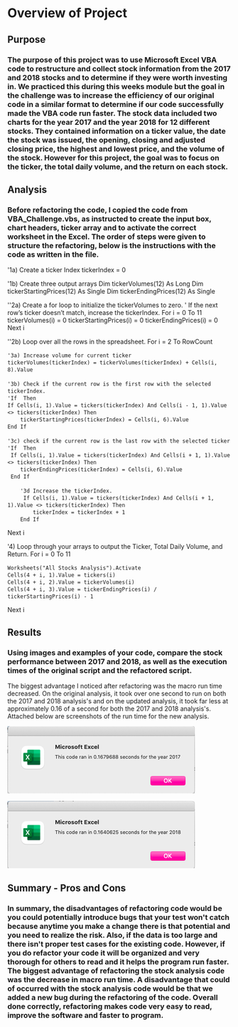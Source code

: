 # Overview of Project

## Purpose
### The purpose of this project was to use Microsoft Excel VBA code to restructure and collect stock information from the 2017 and 2018 stocks and to determine if they were worth investing in. We practiced this during this weeks module but the goal in the challenge was to increase the efficiency of our original code in a similar format to determine if our code successfully made the VBA code run faster. The stock data included two charts for the year 2017 and the year 2018 for 12 different stocks. They contained information on a ticker value, the date the stock was issued, the opening, closing and adjusted closing price, the highest and lowest price, and the volume of the stock. However for this project, the goal was to focus on the ticker, the total daily volume, and the return on each stock.

## Analysis
### Before refactoring the code, I copied the code from VBA_Challenge.vbs, as instructed to create the input box, chart headers, ticker array and to activate the correct worksheet in the Excel. The order of steps were given to structure the refactoring, below is the instructions with the code as written in the file. 

'1a) Create a ticker Index
tickerIndex = 0

'1b) Create three output arrays
Dim tickerVolumes(12) As Long
Dim tickerStartingPrices(12) As Single
Dim tickerEndingPrices(12) As Single

''2a) Create a for loop to initialize the tickerVolumes to zero.
' If the next row’s ticker doesn’t match, increase the tickerIndex.
For i = 0 To 11
    tickerVolumes(i) = 0
    tickerStartingPrices(i) = 0
    tickerEndingPrices(i) = 0
Next i

''2b) Loop over all the rows in the spreadsheet.
For i = 2 To RowCount

    '3a) Increase volume for current ticker
    tickerVolumes(tickerIndex) = tickerVolumes(tickerIndex) + Cells(i, 8).Value
    
    '3b) Check if the current row is the first row with the selected tickerIndex.
    'If  Then
    If Cells(i, 1).Value = tickers(tickerIndex) And Cells(i - 1, 1).Value <> tickers(tickerIndex) Then
        tickerStartingPrices(tickerIndex) = Cells(i, 6).Value
    End If
    
    '3c) check if the current row is the last row with the selected ticker
    'If  Then
     If Cells(i, 1).Value = tickers(tickerIndex) And Cells(i + 1, 1).Value <> tickers(tickerIndex) Then
        tickerEndingPrices(tickerIndex) = Cells(i, 6).Value
     End If

        '3d Increase the tickerIndex.
         If Cells(i, 1).Value = tickers(tickerIndex) And Cells(i + 1, 1).Value <> tickers(tickerIndex) Then
            tickerIndex = tickerIndex + 1
        End If

Next i

'4) Loop through your arrays to output the Ticker, Total Daily Volume, and Return.
For i = 0 To 11
    
    Worksheets("All Stocks Analysis").Activate
    Cells(4 + i, 1).Value = tickers(i)
    Cells(4 + i, 2).Value = tickerVolumes(i)
    Cells(4 + i, 3).Value = tickerEndingPrices(i) / tickerStartingPrices(i) - 1
    
Next i

## Results 
### Using images and examples of your code, compare the stock performance between 2017 and 2018, as well as the execution times of the original script and the refactored script.
The biggest advantage I noticed after refactoring was the macro run time decreased. On the original analysis, it took over one second to run on both the 2017 and 2018 analysis's and on the updated analysis, it took far less at approximately 0.16 of a second for both the 2017 and 2018 analysis's. Attached below are screenshots of the run time for the new analysis.

![alt text](https://github.com/lyozamp/stock-analysis./blob/main/Resources/VBA_Challenge_2017.png)

![alt text](https://github.com/lyozamp/stock-analysis./blob/main/Resources/VBA_Challenge_2018.png)

## Summary - Pros and Cons
### In summary, the disadvantages of refactoring code would be you could potentially introduce bugs that your test won't catch because anytime you make a change there is that potential and you need to realize the risk. Also, if the data is too large and there isn't proper test cases for the existing code. However, if you do refactor your code it will be organized and very thorough for others to read and it helps the program run faster. The biggest advantage of refactoring the stock analysis code was the decrease in macro run time. A disadvantage that could of occurred with the stock analysis code would be that we added a new bug during the refactoring of the code. Overall done correctly, refactoring makes code very easy to read, improve the software and faster to program.
